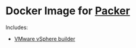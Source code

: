 # Docker Image for [Packer](https://www.packer.io/) 

Includes:
- [VMware vSphere builder](https://github.com/jetbrains-infra/packer-builder-vsphere/)
